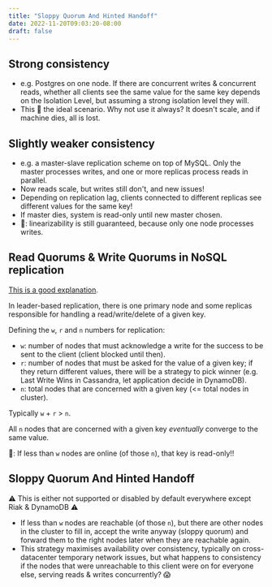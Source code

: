 ```yaml
---
title: "Sloppy Quorum And Hinted Handoff"
date: 2022-11-20T09:03:20-08:00
draft: false
---
```


## Strong consistency

- e.g. Postgres on one node. If there are concurrent writes & concurrent reads, whether all clients see the same value for the same key depends on the Isolation Level, but assuming a strong isolation level they will.
- This 👀 the ideal scenario. Why not use it always? It doesn't scale, and if machine dies, all is lost.

## Slightly weaker consistency

- e.g. a master-slave replication scheme on top of MySQL. Only the master processes writes, and one or more replicas process reads in parallel.
- Now reads scale, but writes still don't, and new issues!
- Depending on replication lag, clients connected to different replicas see different values for the same key!
- If master dies, system is read-only until new master chosen.
- 🧠: linearizability is still guaranteed, because only one node processes writes.

## Read Quorums & Write Quorums in NoSQL replication

[This is a good explanation](https://scalablehuman.com/2021/10/24/distributed-data-intensive-systems-reading-and-writing-quorums/#:~:text=Reads%20and%20writes%20that%20obey%20this%20R%20and,to%20be%20valid.%20In%20a%20Dynamo%20style%20databases%3A).

In leader-based replication, there is one primary node and some replicas responsible for handling a read/write/delete of a given key.

Defining the `w`, `r` and `n` numbers for replication:

- `w`: number of nodes that must acknowledge a write for the success to be sent to the client (client blocked until then).
- `r`: number of nodes that must be asked for the value of a given key; if they return different values, there will be a strategy to pick winner (e.g. Last Write Wins in Cassandra, let application decide in DynamoDB).
- `n`: total nodes that are concerned with a given key (<= total nodes in cluster).

Typically `w` + `r` > `n`.

All `n` nodes that are concerned with a given key *eventually* converge to the same value.

👀: If less than `w` nodes are online (of those `n`), that key is read-only!!

## Sloppy Quorum And Hinted Handoff

⚠️ This is either not supported or disabled by default everywhere except Riak & DynamoDB ⚠️

- If less than `w` nodes are reachable (of those `n`), but there are other nodes in the cluster to fill in, accept the write anyway (sloppy quorum) and forward them to the right nodes later when they are reachable again.
- This strategy maximises availability over consistency, typically on cross-datacenter temporary network issues, but what happens to consistency if the nodes that were unreachable to this client were on for everyone else, serving reads & writes concurrently? 😱
